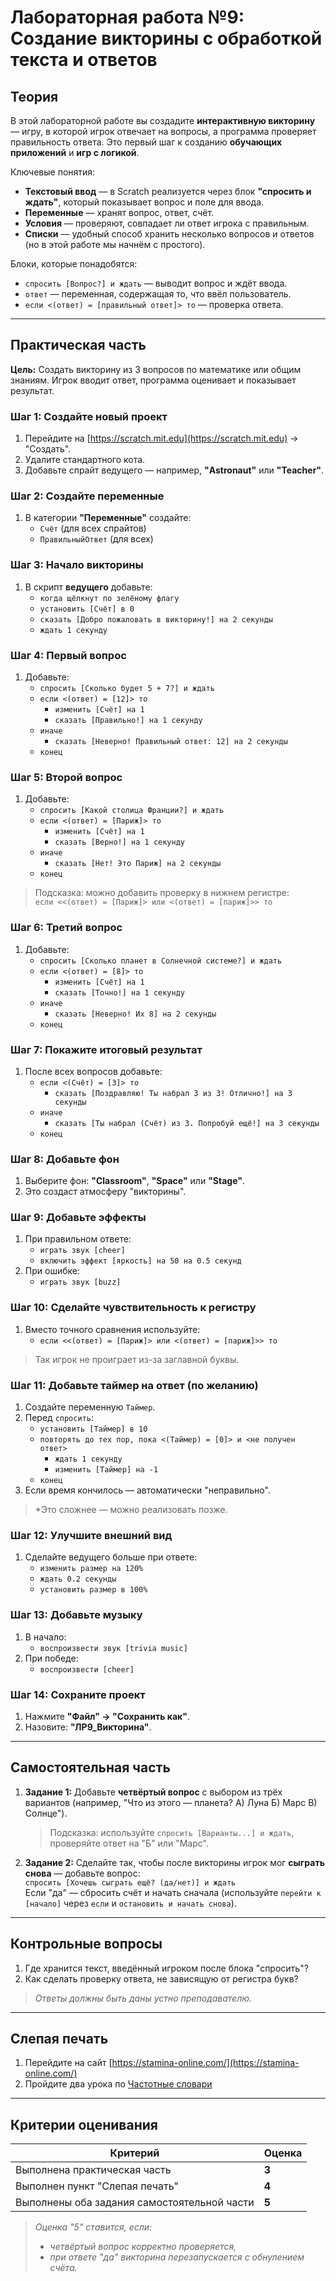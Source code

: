 # **Лабораторная работа №9: Создание викторины с обработкой текста и ответов**

## **Теория**

В этой лабораторной работе вы создадите **интерактивную викторину** — игру, в которой игрок отвечает на вопросы, а программа проверяет правильность ответа. Это первый шаг к созданию **обучающих приложений** и **игр с логикой**.

Ключевые понятия:
- **Текстовый ввод** — в Scratch реализуется через блок **"спросить и ждать"**, который показывает вопрос и поле для ввода.
- **Переменные** — хранят вопрос, ответ, счёт.
- **Условия** — проверяют, совпадает ли ответ игрока с правильным.
- **Списки** — удобный способ хранить несколько вопросов и ответов (но в этой работе мы начнём с простого).

Блоки, которые понадобятся:
- `спросить [Вопрос?] и ждать` — выводит вопрос и ждёт ввода.
- `ответ` — переменная, содержащая то, что ввёл пользователь.
- `если <(ответ) = [правильный ответ]> то` — проверка ответа.

---

## **Практическая часть**

**Цель:** Создать викторину из 3 вопросов по математике или общим знаниям. Игрок вводит ответ, программа оценивает и показывает результат.

### **Шаг 1: Создайте новый проект**
1. Перейдите на [https://scratch.mit.edu](https://scratch.mit.edu) → "Создать".
2. Удалите стандартного кота.
3. Добавьте спрайт ведущего — например, **"Astronaut"** или **"Teacher"**.

### **Шаг 2: Создайте переменные**
1. В категории **"Переменные"** создайте:
   - `Счёт` (для всех спрайтов)
   - `ПравильныйОтвет` (для всех)

### **Шаг 3: Начало викторины**
1. В скрипт **ведущего** добавьте:
   - `когда щёлкнут по зелёному флагу`
   - `установить [Счёт] в 0`
   - `сказать [Добро пожаловать в викторину!] на 2 секунды`
   - `ждать 1 секунду`

### **Шаг 4: Первый вопрос**
1. Добавьте:
   - `спросить [Сколько будет 5 + 7?] и ждать`
   - `если <(ответ) = [12]> то`
     - `изменить [Счёт] на 1`
     - `сказать [Правильно!] на 1 секунду`
   - `иначе`
     - `сказать [Неверно! Правильный ответ: 12] на 2 секунды`
   - `конец`

### **Шаг 5: Второй вопрос**
1. Добавьте:
   - `спросить [Какой столица Франции?] и ждать`
   - `если <(ответ) = [Париж]> то`
     - `изменить [Счёт] на 1`
     - `сказать [Верно!] на 1 секунду`
   - `иначе`
     - `сказать [Нет! Это Париж] на 2 секунды`
   - `конец`

> Подсказка: можно добавить проверку в нижнем регистре:  
> `если <<(ответ) = [Париж]> или <(ответ) = [париж]>> то`

### **Шаг 6: Третий вопрос**
1. Добавьте:
   - `спросить [Сколько планет в Солнечной системе?] и ждать`
   - `если <(ответ) = [8]> то`
     - `изменить [Счёт] на 1`
     - `сказать [Точно!] на 1 секунду`
   - `иначе`
     - `сказать [Неверно! Их 8] на 2 секунды`
   - `конец`

### **Шаг 7: Покажите итоговый результат**
1. После всех вопросов добавьте:
   - `если <(Счёт) = [3]> то`
     - `сказать [Поздравляю! Ты набрал 3 из 3! Отлично!] на 3 секунды`
   - `иначе`
     - `сказать [Ты набрал (Счёт) из 3. Попробуй ещё!] на 3 секунды`
   - `конец`

### **Шаг 8: Добавьте фон**
1. Выберите фон: **"Classroom"**, **"Space"** или **"Stage"**.
2. Это создаст атмосферу "викторины".

### **Шаг 9: Добавьте эффекты**
1. При правильном ответе:
   - `играть звук [cheer]`
   - `включить эффект [яркость] на 50 на 0.5 секунд`
2. При ошибке:
   - `играть звук [buzz]`

### **Шаг 10: Сделайте чувствительность к регистру**
1. Вместо точного сравнения используйте:
   - `если <<(ответ) = [Париж]> или <(ответ) = [париж]>> то`

> Так игрок не проиграет из-за заглавной буквы.

### **Шаг 11: Добавьте таймер на ответ (по желанию)**
1. Создайте переменную `Таймер`.
2. Перед `спросить`:
   - `установить [Таймер] в 10`
   - `повторять до тех пор, пока <(Таймер) = [0]> и <не получен ответ>`
     - `ждать 1 секунду`
     - `изменить [Таймер] на -1`
   - `конец`
3. Если время кончилось — автоматически "неправильно".

> *Это сложнее — можно реализовать позже.

### **Шаг 12: Улучшите внешний вид**
1. Сделайте ведущего больше при ответе:
   - `изменить размер на 120%`
   - `ждать 0.2 секунды`
   - `установить размер в 100%`

### **Шаг 13: Добавьте музыку**
1. В начало:
   - `воспроизвести звук [trivia music]`
2. При победе:
   - `воспроизвести [cheer]`

### **Шаг 14: Сохраните проект**
1. Нажмите **"Файл" → "Сохранить как"**.
2. Назовите: **"ЛР9_Викторина"**.

---

## **Самостоятельная часть**

1. **Задание 1:** Добавьте **четвёртый вопрос** с выбором из трёх вариантов (например, "Что из этого — планета? А) Луна Б) Марс В) Солнце").  
   > Подсказка: используйте `спросить [Варианты...] и ждать`, проверяйте ответ на "Б" или "Марс".

2. **Задание 2:** Сделайте так, чтобы после викторины игрок мог **сыграть снова** — добавьте вопрос:  
   `спросить [Хочешь сыграть ещё? (да/нет)] и ждать`  
   Если "да" — сбросить счёт и начать сначала (используйте `перейти к [начало]` через `если` и `остановить и начать снова`).

---

## **Контрольные вопросы**

1. Где хранится текст, введённый игроком после блока "спросить"?
2. Как сделать проверку ответа, не зависящую от регистра букв?

> *Ответы должны быть даны устно преподавателю.*

---

## **Слепая печать**

1. Перейдите на сайт [https://stamina-online.com/](https://stamina-online.com/)
2. Пройдите два урока по [Частотные словари](https://stamina-online.com/ru/workout/dictionary/40)

---

## **Критерии оценивания**

| Критерий                     | Оценка |
|-----------------------------|--------|
| Выполнена практическая часть | **3** |
| Выполнен пункт "Слепая печать" | **4** |
| Выполнены оба задания самостоятельной части | **5** |

> *Оценка "5" ставится, если:*
> - *четвёртый вопрос корректно проверяется,*
> - *при ответе "да" викторина перезапускается с обнулением счёта.*
